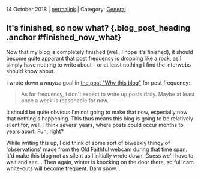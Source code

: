<p class="date">14 October 2018 | <a href="<!-- PERMALINK -->" title="<!-- PERMALINKTITLE -->">permalink</a> | Category: <a href="<!-- CATEGORYLINK -->" title="<!-- CATEGORYTITLE -->">General</a></p>

## It's finished, so now what? {.blog_post_heading .anchor #finished_now_what}

Now that my blog is completely finished (well, I hope it's finished), it should
become quite apparant that post frequency is dropping like a rock, as I simply
have nothing to write about - or at least nothing I find the interwebs should
know about.

I wrote down a _maybe_ goal in [the post "Why this blog"](/blog/posts/2018/09-02_why/)
for post frequency:

> As for frequency, I don't expect to write up posts daily. Maybe at least once a
> week is reasonable for now.

It should be quite obvious I'm not going to make that now, especially now that
nothing's happening. This thus means this blog is going to be relatively silent
for, well, I think several years, where posts could occur months to years apart.
Fun, right?

While writing this up, I did think of some sort of biweekly thingy of 'observations'
made from the Old Faithful webcam during that time span. It'd make this blog not
as silent as I initially wrote down. Guess we'll have to wait and see... Then
again, winter is knocking on the door there, so full cam white-outs will become
frequent. Darn snow...